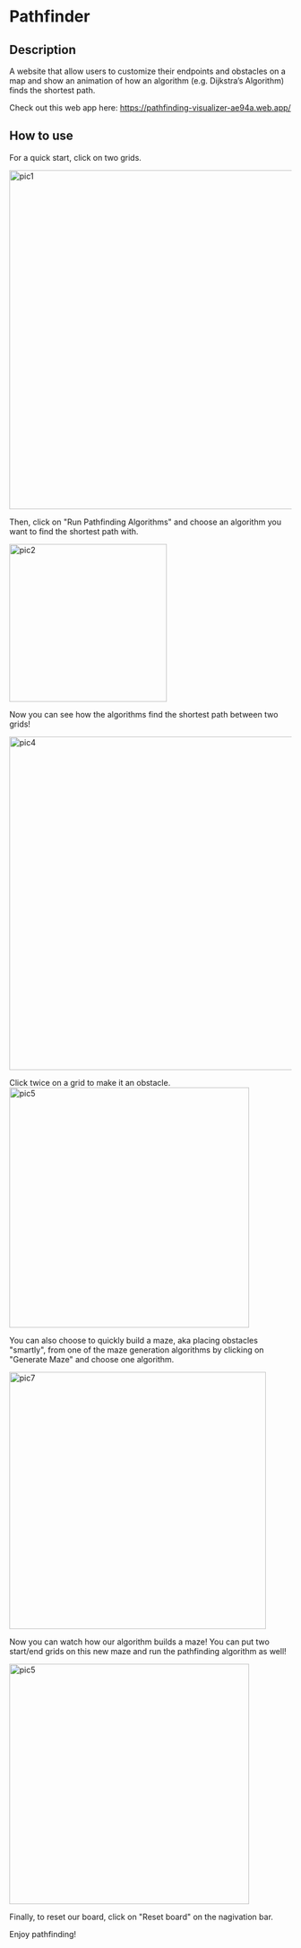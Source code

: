 # Pathfinder

## Description 
A website that allow users to customize their endpoints and obstacles on a map and show an animation of how an algorithm (e.g. Dijkstra’s Algorithm) finds the shortest path. 

Check out this web app here: https://pathfinding-visualizer-ae94a.web.app/

## How to use
For a quick start, click on two grids.

<img width="604" alt="pic1" src="https://user-images.githubusercontent.com/54921286/129467951-52f97426-fb3b-463a-8e29-63078aa212b2.png">

Then, click on "Run Pathfinding Algorithms" and choose an algorithm you want to find the shortest path with. 

<img width="281" alt="pic2" src="https://user-images.githubusercontent.com/54921286/129467968-12fa1031-feef-46d6-bf6c-779b8975d051.png">

Now you can see how the algorithms find the shortest path between two grids!

<img width="594" alt="pic4" src="https://user-images.githubusercontent.com/54921286/129467973-04efd889-ca3a-47e8-ab4b-ea79ae0c29c7.png">


Click twice on a grid to make it an obstacle.
<img width="428" alt="pic5" src="https://user-images.githubusercontent.com/54921286/129467976-2162d337-6157-47fc-bbfa-b7f22067ca0e.png">

You can also choose to quickly build a maze, aka placing obstacles "smartly", from one of the maze generation algorithms by clicking on "Generate Maze" and choose one algorithm.

<img width="458" alt="pic7" src="https://user-images.githubusercontent.com/54921286/129467986-59d2fe5c-798b-46fc-bfd4-4014c7339986.png">

Now you can watch how our algorithm builds a maze! You can put two start/end grids on this new maze and run the pathfinding algorithm as well!

<img width="428" alt="pic5" src="https://user-images.githubusercontent.com/54921286/129467994-7954252d-d5a8-4280-acf0-888a4dba2254.png">

Finally, to reset our board, click on "Reset board" on the nagivation bar.

Enjoy pathfinding!


